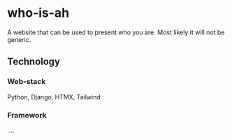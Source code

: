 # who-is-ah
A website that can be used to present who you are. Most likely it will not be generic.


## Technology

### Web-stack

Python, Django, HTMX, Tailwind

### Framework

....

